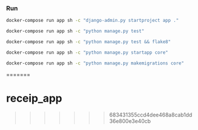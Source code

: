 ### Run

```bash
docker-compose run app sh -c "django-admin.py startproject app ."

docker-compose run app sh -c "python manage.py test"

docker-compose run app sh -c "python manage.py test && flake8"

docker-compose run app sh -c "python manage.py startapp core"

docker-compose run app sh -c "python manage.py makemigrations core"

```

=======
# receip_app
>>>>>>> 683431355ccd4dee468a8cab1dd36e800e3e40cb
